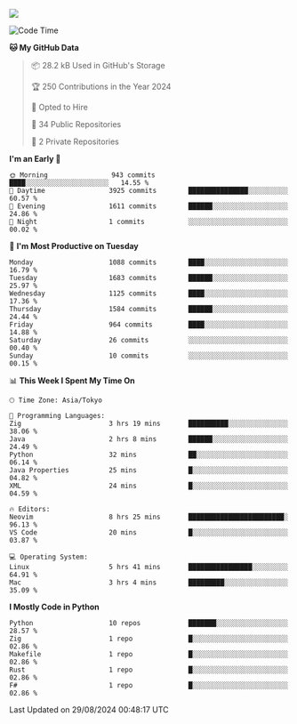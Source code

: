 ![](https://komarev.com/ghpvc/?username=kitagawa-hr)

<!--START_SECTION:waka-->
![Code Time](http://img.shields.io/badge/Code%20Time-1%2C025%20hrs%2043%20mins-blue)

**🐱 My GitHub Data** 

> 📦 28.2 kB Used in GitHub's Storage 
 > 
> 🏆 250 Contributions in the Year 2024
 > 
> 💼 Opted to Hire
 > 
> 📜 34 Public Repositories 
 > 
> 🔑 2 Private Repositories 
 > 
**I'm an Early 🐤** 

```text
🌞 Morning                943 commits         ████░░░░░░░░░░░░░░░░░░░░░   14.55 % 
🌆 Daytime                3925 commits        ███████████████░░░░░░░░░░   60.57 % 
🌃 Evening                1611 commits        ██████░░░░░░░░░░░░░░░░░░░   24.86 % 
🌙 Night                  1 commits           ░░░░░░░░░░░░░░░░░░░░░░░░░   00.02 % 
```
📅 **I'm Most Productive on Tuesday** 

```text
Monday                   1088 commits        ████░░░░░░░░░░░░░░░░░░░░░   16.79 % 
Tuesday                  1683 commits        ██████░░░░░░░░░░░░░░░░░░░   25.97 % 
Wednesday                1125 commits        ████░░░░░░░░░░░░░░░░░░░░░   17.36 % 
Thursday                 1584 commits        ██████░░░░░░░░░░░░░░░░░░░   24.44 % 
Friday                   964 commits         ████░░░░░░░░░░░░░░░░░░░░░   14.88 % 
Saturday                 26 commits          ░░░░░░░░░░░░░░░░░░░░░░░░░   00.40 % 
Sunday                   10 commits          ░░░░░░░░░░░░░░░░░░░░░░░░░   00.15 % 
```


📊 **This Week I Spent My Time On** 

```text
🕑︎ Time Zone: Asia/Tokyo

💬 Programming Languages: 
Zig                      3 hrs 19 mins       ██████████░░░░░░░░░░░░░░░   38.06 % 
Java                     2 hrs 8 mins        ██████░░░░░░░░░░░░░░░░░░░   24.49 % 
Python                   32 mins             ██░░░░░░░░░░░░░░░░░░░░░░░   06.14 % 
Java Properties          25 mins             █░░░░░░░░░░░░░░░░░░░░░░░░   04.82 % 
XML                      24 mins             █░░░░░░░░░░░░░░░░░░░░░░░░   04.59 % 

🔥 Editors: 
Neovim                   8 hrs 25 mins       ████████████████████████░   96.13 % 
VS Code                  20 mins             █░░░░░░░░░░░░░░░░░░░░░░░░   03.87 % 

💻 Operating System: 
Linux                    5 hrs 41 mins       ████████████████░░░░░░░░░   64.91 % 
Mac                      3 hrs 4 mins        █████████░░░░░░░░░░░░░░░░   35.09 % 
```

**I Mostly Code in Python** 

```text
Python                   10 repos            ███████░░░░░░░░░░░░░░░░░░   28.57 % 
Zig                      1 repo              █░░░░░░░░░░░░░░░░░░░░░░░░   02.86 % 
Makefile                 1 repo              █░░░░░░░░░░░░░░░░░░░░░░░░   02.86 % 
Rust                     1 repo              █░░░░░░░░░░░░░░░░░░░░░░░░   02.86 % 
F#                       1 repo              █░░░░░░░░░░░░░░░░░░░░░░░░   02.86 % 
```




 Last Updated on 29/08/2024 00:48:17 UTC
<!--END_SECTION:waka-->

